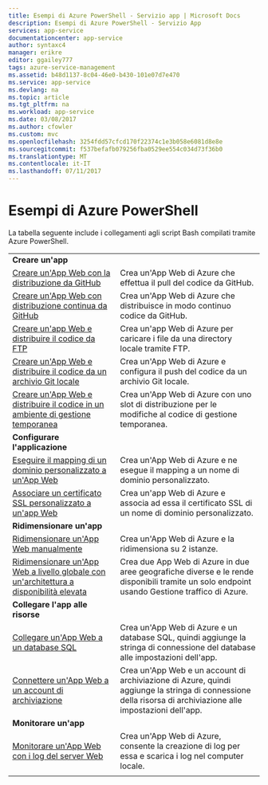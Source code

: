```yaml
---
title: Esempi di Azure PowerShell - Servizio app | Microsoft Docs
description: Esempi di Azure PowerShell - Servizio App
services: app-service
documentationcenter: app-service
author: syntaxc4
manager: erikre
editor: ggailey777
tags: azure-service-management
ms.assetid: b48d1137-8c04-46e0-b430-101e07d7e470
ms.service: app-service
ms.devlang: na
ms.topic: article
ms.tgt_pltfrm: na
ms.workload: app-service
ms.date: 03/08/2017
ms.author: cfowler
ms.custom: mvc
ms.openlocfilehash: 3254fdd57cfcd170f22374c1e3b058e6081d8e8e
ms.sourcegitcommit: f537befafb079256fba0529ee554c034d73f36b0
ms.translationtype: MT
ms.contentlocale: it-IT
ms.lasthandoff: 07/11/2017
---
```

# <a name="azure-powershell-samples"></a>Esempi di Azure PowerShell

La tabella seguente include i collegamenti agli script Bash compilati tramite Azure PowerShell.

| | |
|-|-|
|**Creare un'app**||
| [Creare un'App Web con la distribuzione da GitHub](./scripts/app-service-powershell-deploy-github.md?toc=%2fpowershell%2fmodule%2ftoc.json)| Crea un'App Web di Azure che effettua il pull del codice da GitHub. |
| [Creare un'App Web con distribuzione continua da GitHub](./scripts/app-service-powershell-continuous-deployment-github.md?toc=%2fpowershell%2fmodule%2ftoc.json)| Crea un'App Web di Azure che distribuisce in modo continuo codice da GitHub. |
| [Creare un'app Web e distribuire il codice da FTP](./scripts/app-service-powershell-deploy-ftp.md?toc=%2fpowershell%2fmodule%2ftoc.json) | Crea un'app Web di Azure per caricare i file da una directory locale tramite FTP. |
| [Creare un'App Web e distribuire il codice da un archivio Git locale](./scripts/app-service-powershell-deploy-local-git.md?toc=%2fpowershell%2fmodule%2ftoc.json) | Crea un'App Web di Azure e configura il push del codice da un archivio Git locale. |
| [Creare un'App Web e distribuire il codice in un ambiente di gestione temporanea](./scripts/app-service-powershell-deploy-staging-environment.md?toc=%2fpowershell%2fmodule%2ftoc.json) | Crea un'App Web di Azure con uno slot di distribuzione per le modifiche al codice di gestione temporanea. |
|**Configurare l'applicazione**||
| [Eseguire il mapping di un dominio personalizzato a un'App Web](./scripts/app-service-powershell-configure-custom-domain.md?toc=%2fpowershell%2fmodule%2ftoc.json)| Crea un'App Web di Azure e ne esegue il mapping a un nome di dominio personalizzato. |
| [Associare un certificato SSL personalizzato a un'app Web](./scripts/app-service-powershell-configure-ssl-certificate.md?toc=%2fpowershell%2fmodule%2ftoc.json)| Crea un'app Web di Azure e associa ad essa il certificato SSL di un nome di dominio personalizzato. |
|**Ridimensionare un'app**||
| [Ridimensionare un'App Web manualmente](./scripts/app-service-powershell-scale-manual.md?toc=%2fpowershell%2fmodule%2ftoc.json) | Crea un'App Web di Azure e la ridimensiona su 2 istanze. |
| [Ridimensionare un'App Web a livello globale con un'architettura a disponibilità elevata](./scripts/app-service-powershell-scale-high-availability.md?toc=%2fpowershell%2fmodule%2ftoc.json) | Crea due App Web di Azure in due aree geografiche diverse e le rende disponibili tramite un solo endpoint usando Gestione traffico di Azure. |
|**Collegare l'app alle risorse**||
| [Collegare un'App Web a un database SQL](./scripts/app-service-powershell-connect-to-sql.md?toc=%2fpowershell%2fmodule%2ftoc.json)| Crea un'App Web di Azure e un database SQL, quindi aggiunge la stringa di connessione del database alle impostazioni dell'app. |
| [Connettere un'App Web a un account di archiviazione](./scripts/app-service-powershell-connect-to-storage.md?toc=%2fpowershell%2fmodule%2ftoc.json)| Crea un'App Web e un account di archiviazione di Azure, quindi aggiunge la stringa di connessione della risorsa di archiviazione alle impostazioni dell'app. |
|**Monitorare un'app**||
| [Monitorare un'App Web con i log del server Web](./scripts/app-service-powershell-monitor.md?toc=%2fpowershell%2fmodule%2ftoc.json) | Crea un'App Web di Azure, consente la creazione di log per essa e scarica i log nel computer locale. |
| | |
